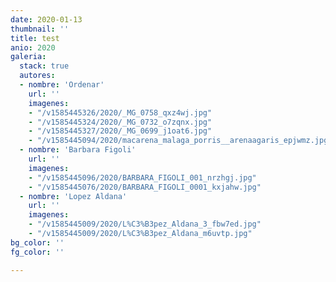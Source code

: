 ```yaml
---
date: 2020-01-13
thumbnail: ''
title: test
anio: 2020
galeria:
  stack: true
  autores:
  - nombre: 'Ordenar'
    url: ''
    imagenes:
    - "/v1585445326/2020/_MG_0758_qxz4wj.jpg"
    - "/v1585445324/2020/_MG_0732_o7zqnx.jpg"
    - "/v1585445327/2020/_MG_0699_j1oat6.jpg"
    - "/v1585445094/2020/macarena_malaga_porris__arenaagaris_epjwmz.jpg"
  - nombre: 'Barbara Figoli'
    url: ''
    imagenes:
    - "/v1585445096/2020/BARBARA_FIGOLI_001_nrzhgj.jpg"
    - "/v1585445076/2020/BARBARA_FIGOLI_0001_kxjahw.jpg"
  - nombre: 'Lopez Aldana'
    url: ''
    imagenes:
    - "/v1585445009/2020/L%C3%B3pez_Aldana_3_fbw7ed.jpg"
    - "/v1585445009/2020/L%C3%B3pez_Aldana_m6uvtp.jpg"
bg_color: ''
fg_color: ''

---
```

